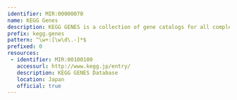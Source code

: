 ```yaml
---
identifier: MIR:00000070
name: KEGG Genes
description: KEGG GENES is a collection of gene catalogs for all complete genomes and some partial genomes, generated from publicly available resources.
prefix: kegg.genes
pattern: ^\w+:[\w\d\.-]*$
prefixed: 0
resources:
 - identifier: MIR:00100100
   accessurl: http://www.kegg.jp/entry/
   description: KEGG GENES Database
   location: Japan
   official: true
---
```

